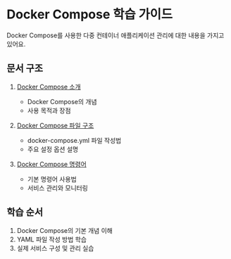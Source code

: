 # Docker Compose 학습 가이드

Docker Compose를 사용한 다중 컨테이너 애플리케이션 관리에 대한 내용을 가지고 있어요.

## 문서 구조

1. [Docker Compose 소개](01_docker_compose_introduction.md)
   - Docker Compose의 개념
   - 사용 목적과 장점

2. [Docker Compose 파일 구조](02_docker_compose_file_structure.md)
   - docker-compose.yml 파일 작성법
   - 주요 설정 옵션 설명

3. [Docker Compose 명령어](03_docker_compose_commands.md)
   - 기본 명령어 사용법
   - 서비스 관리와 모니터링

## 학습 순서
1. Docker Compose의 기본 개념 이해
2. YAML 파일 작성 방법 학습
3. 실제 서비스 구성 및 관리 실습

